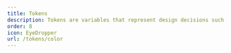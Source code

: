 ```yaml
---
title: Tokens
description: Tokens are variables that represent design decisions such as color, typography, and spacing, in a consistent and reusable way.
order: 8
icon: EyeDropper
url: /tokens/color
---
```

